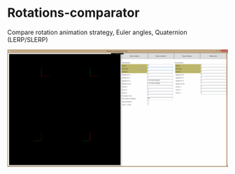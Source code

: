 # Rotations-comparator
Compare rotation animation strategy, Euler angles, Quaternion (LERP/SLERP)

![](./Documentation/obr.gif)
